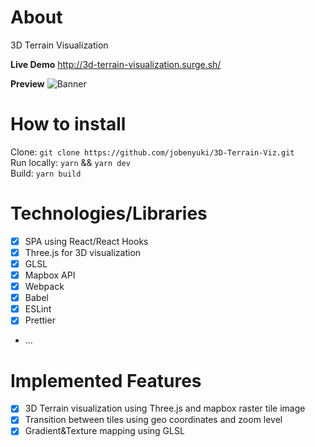 # About

3D Terrain Visualization

**Live Demo**
http://3d-terrain-visualization.surge.sh/

**Preview**
![Banner](https://github.com/jobenyuki/3D-Terrain-Viz/blob/master/preview.gif)

# How to install

Clone: `git clone https://github.com/jobenyuki/3D-Terrain-Viz.git`<br />
Run locally: `yarn` && `yarn dev`<br />
Build: `yarn build`

# Technologies/Libraries

- [x] SPA using React/React Hooks
- [x] Three.js for 3D visualization
- [x] GLSL
- [x] Mapbox API
- [x] Webpack
- [x] Babel
- [x] ESLint
- [x] Prettier
- ...

# Implemented Features

- [x] 3D Terrain visualization using Three.js and mapbox raster tile image
- [x] Transition between tiles using geo coordinates and zoom level
- [x] Gradient&Texture mapping using GLSL
